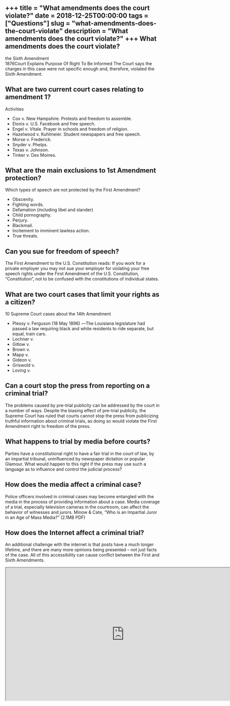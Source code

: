 +++
title = "What amendments does the court violate?"
date = 2018-12-25T00:00:00
tags = ["Questions"]
slug = "what-amendments-does-the-court-violate"
description = "What amendments does the court violate?"
+++
What amendments does the court violate?
---------------------------------------

the Sixth Amendment  
1876Court Explains Purpose Of Right To Be Informed The Court says the charges in this case were not specific enough and, therefore, violated the Sixth Amendment.

What are two current court cases relating to amendment 1?
---------------------------------------------------------

Activities

- Cox v. New Hampshire. Protests and freedom to assemble.
- Elonis v. U.S. Facebook and free speech.
- Engel v. Vitale. Prayer in schools and freedom of religion.
- Hazelwood v. Kuhlmeier. Student newspapers and free speech.
- Morse v. Frederick.
- Snyder v. Phelps.
- Texas v. Johnson.
- Tinker v. Des Moines.

What are the main exclusions to 1st Amendment protection?
---------------------------------------------------------

Which types of speech are not protected by the First Amendment?

- Obscenity.
- Fighting words.
- Defamation (including libel and slander)
- Child pornography.
- Perjury.
- Blackmail.
- Incitement to imminent lawless action.
- True threats.

Can you sue for freedom of speech?
----------------------------------

The First Amendment to the U.S. Constitution reads: If you work for a private employer you may not sue your employer for violating your free speech rights under the First Amendment of the U.S. Constitution, “Constitution”, not to be confused with the constitutions of individual states.

What are two court cases that limit your rights as a citizen?
-------------------------------------------------------------

10 Supreme Court cases about the 14th Amendment

- Plessy v. Ferguson (18 May 1896) ―The Louisiana legislature had passed a law requiring black and white residents to ride separate, but equal, train cars.
- Lochner v.
- Gitlow v.
- Brown v.
- Mapp v.
- Gideon v.
- Griswold v.
- Loving v.

Can a court stop the press from reporting on a criminal trial?
--------------------------------------------------------------

The problems caused by pre-trial publicity can be addressed by the court in a number of ways. Despite the biasing effect of pre-trial publicity, the Supreme Court has ruled that courts cannot stop the press from publicizing truthful information about criminal trials, as doing so would violate the First Amendment right to freedom of the press.

What happens to trial by media before courts?
---------------------------------------------

Parties have a constitutional right to have a fair trial in the court of law, by an impartial tribunal, uninfluenced by newspaper dictation or popular Glamour. What would happen to this right if the press may use such a language as to influence and control the judicial process?

How does the media affect a criminal case?
------------------------------------------

Police officers involved in criminal cases may become entangled with the media in the process of providing information about a case. Media coverage of a trial, especially television cameras in the courtroom, can affect the behavior of witnesses and jurors. Minow &amp; Cate, “Who is an Impartial Juror in an Age of Mass Media?” (2.1MB PDF)

How does the Internet affect a criminal trial?
----------------------------------------------

An additional challenge with the internet is that posts have a much longer lifetime, and there are many more opinions being presented – not just facts of the case. All of this accessibility can cause conflict between the First and Sixth Amendments.

<iframe allow="accelerometer; autoplay; clipboard-write; encrypted-media; gyroscope; picture-in-picture" allowfullscreen="" class="__youtube_prefs__  epyt-is-override  no-lazyload" data-no-lazy="1" data-origheight="433" data-origwidth="770" data-skipgform_ajax_framebjll="" height="433" id="_ytid_83451" loading="lazy" src="https://www.youtube.com/embed/VGu95RYP7x8?enablejsapi=1&autoplay=0&cc_load_policy=0&cc_lang_pref=&iv_load_policy=1&loop=0&modestbranding=0&rel=1&fs=1&playsinline=0&autohide=2&theme=dark&color=red&controls=1&" title="YouTube player" width="770"></iframe>